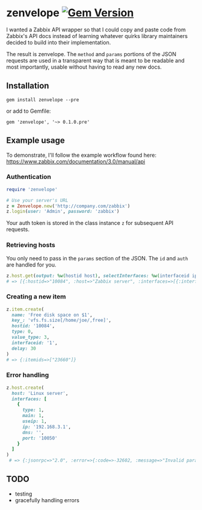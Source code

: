 # zenvelope [![Gem Version](https://badge.fury.io/rb/zenvelope.svg)](https://badge.fury.io/rb/zenvelope)
I wanted a Zabbix API wrapper so that I could copy and paste code from
Zabbix's API docs instead of learning whatever quirks library maintainers decided
to build into their implementation.

The result is zenvelope. The `method` and `params` portions of the JSON
requests are used in a transparent way that is meant to be readable and most
importantly, usable without having to read any new docs.

## Installation

```
gem install zenvelope --pre
```

or add to Gemfile:

```
gem 'zenvelope', '~> 0.1.0.pre'
```

## Example usage

To demonstrate, I'll follow the example workflow found here: https://www.zabbix.com/documentation/3.0/manual/api

### Authentication

```ruby
require 'zenvelope'

# Use your server's URL
z = Zenvelope.new('http://company.com/zabbix')
z.login(user: 'Admin', password: 'zabbix')
```
Your auth token is stored in the class instance `z` for subsequent API requests.

### Retrieving hosts

You only need to pass in the `params` section of the JSON. The `id` and `auth` are handled for you.

```ruby
z.host.get(output: %w(hostid host), selectInterfaces: %w(interfaceid ip))
# => [{:hostid=>"10084", :host=>"Zabbix server", :interfaces=>[{:interfaceid=>"1", :ip=>"127.0.0.1"}]}]
```

### Creating a new item

```ruby
z.item.create(
  name: 'Free disk space on $1',
  key_: 'vfs.fs.size[/home/joe/,free]',
  hostid: '10084',
  type: 0,
  value_type: 3,
  interfaceid: '1',
  delay: 30
)
# => {:itemids=>["23660"]}
```

### Error handling

```ruby
z.host.create(
  host: 'Linux server',
  interfaces: [
    {
      type: 1,
      main: 1,
      useip: 1,
      ip: '192.168.3.1',
      dns: '',
      port: '10050'
    }
  ]
)
 # => {:jsonrpc=>"2.0", :error=>{:code=>-32602, :message=>"Invalid params.", :data=>"No groups for host \"Linux server\"."}, :id=>70719}
```

## TODO

- testing
- gracefully handling errors
